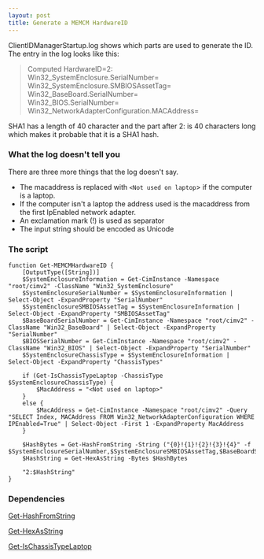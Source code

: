 ```yaml
---
layout: post
title: Generate a MEMCM HardwareID
---
```


ClientIDManagerStartup.log shows which parts are used to generate the ID. The entry in the log looks like this:

> Computed HardwareID=2:<br />
	Win32_SystemEnclosure.SerialNumber=<br />
	Win32_SystemEnclosure.SMBIOSAssetTag=<br />
	Win32_BaseBoard.SerialNumber=<br />
	Win32_BIOS.SerialNumber=<br />
	Win32_NetworkAdapterConfiguration.MACAddress=

SHA1 has a length of 40 character and the part after 2: is 40 characters long which makes it probable that it is a SHA1 hash.

### What the log doesn't tell you

There are three more things that the log doesn't say.
  - The macaddress is replaced with `<Not used on laptop`> if the computer is a laptop.
  - If the computer isn't a laptop the address used is the macaddress from the first IpEnabled network adapter.
  - An exclamation mark (!) is used as separator
  - The input string should be encoded as Unicode

### The script

	function Get-MEMCMHardwareID {
		[OutputType([String])]
		$SystemEnclosureInformation = Get-CimInstance -Namespace "root/cimv2" -ClassName "Win32_SystemEnclosure"
		$SystemEnclosureSerialNumber = $SystemEnclosureInformation | Select-Object -ExpandProperty "SerialNumber"
		$SystemEnclosureSMBIOSAssetTag = $SystemEnclosureInformation | Select-Object -ExpandProperty "SMBIOSAssetTag"
		$BaseBoardSerialNumber = Get-CimInstance -Namespace "root/cimv2" -ClassName "Win32_BaseBoard" | Select-Object -ExpandProperty "SerialNumber"
		$BIOSSerialNumber = Get-CimInstance -Namespace "root/cimv2" -ClassName "Win32_BIOS" | Select-Object -ExpandProperty "SerialNumber"
		$SystemEnclosureChassisType = $SystemEnclosureInformation | Select-Object -ExpandProperty "ChassisTypes"

		if (Get-IsChassisTypeLaptop -ChassisType $SystemEnclosureChassisType) {
			$MacAddress = "<Not used on laptop>"
		}
		else {
			$MacAddress = Get-CimInstance -Namespace "root/cimv2" -Query "SELECT Index, MACAddress FROM Win32_NetworkAdapterConfiguration WHERE IPEnabled=True" | Select-Object -First 1 -ExpandProperty MacAddress
		}

		$HashBytes = Get-HashFromString -String ("{0}!{1}!{2}!{3}!{4}" -f $SystemEnclosureSerialNumber,$SystemEnclosureSMBIOSAssetTag,$BaseBoardSerialNumber,$BIOSSerialNumber,$MacAddress)
		$HashString = Get-HexAsString -Bytes $HashBytes

		"2:$HashString"
	}

### Dependencies
[Get-HashFromString](https://github.com/Robert-LTH/Powershell/blob/master/Get-HashFromString.ps1)

[Get-HexAsString](https://github.com/Robert-LTH/Powershell/blob/master/Get-HexAsString.ps1)

[Get-IsChassisTypeLaptop](https://github.com/Robert-LTH/Powershell/blob/master/Get-IsChassisTypeLaptop.ps1)
